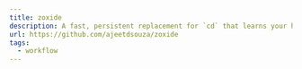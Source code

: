 ```yaml
---
title: zoxide
description: A fast, persistent replacement for `cd` that learns your habits. Pair with fzf for a great directory navigation experience.
url: https://github.com/ajeetdsouza/zoxide
tags:
  - workflow
---
```

